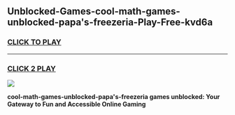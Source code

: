
## Unblocked-Games-cool-math-games-unblocked-papa's-freezeria-Play-Free-kvd6a
<h3>
<a href="https://premium76.site?title=cool-math-games-unblocked-papa's-freezeria&ref=10A">CLICK TO PLAY</a></h3>
<hr>

<h3>
<a href="https://premium76.site?title=cool-math-games-unblocked-papa's-freezeria&ref=10A">CLICK 2 PLAY</a>
  
</h3>

<a href="https://premium76.site?title=cool-math-games-unblocked-papa's-freezeria&ref=10A"><img src="https://clearcache.store/games.png"></a>


**cool-math-games-unblocked-papa's-freezeria games unblocked: Your Gateway to Fun and Accessible Online Gaming**
